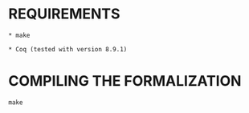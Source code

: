 REQUIREMENTS
============

    * make
    
    * Coq (tested with version 8.9.1)


COMPILING THE FORMALIZATION
===========================

    make
